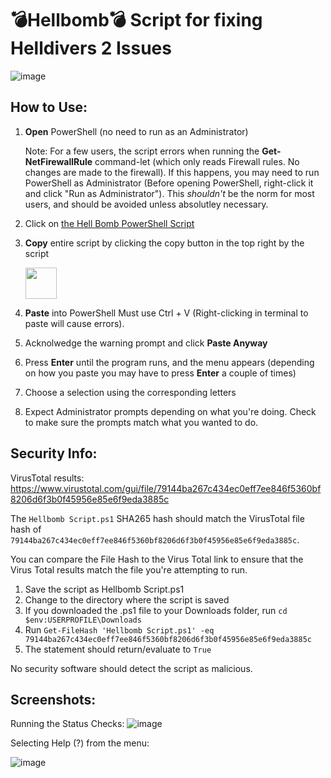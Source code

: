 # 💣Hellbomb💣 Script for fixing Helldivers 2 Issues

![image](https://github.com/helldivers2fixes/HellbombScript/assets/166264070/cc30472b-83ab-4b2f-90b9-2f1ec2170e50)



## How to Use:

 1. **Open** PowerShell (no need to run as an Administrator)

    Note: For a few users, the script errors when running the **Get-NetFirewallRule** command-let (which only reads Firewall rules. No changes are made to the firewall). If this happens, you may need to run PowerShell as Administrator (Before opening PowerShell, right-click it and click "Run as Administrator"). This _shouldn't_ be the norm for most users, and should be avoided unless absolutley necessary.
 3. Click on [the Hell Bomb PowerShell Script](https://github.com/helldivers2fixes/HellbombScript/blob/main/Hellbomb%20Script.ps1)
 4. **Copy** entire script by clicking the copy button in the top right by the script
    
       <img src = "https://github.com/helldivers2fixes/HellbombScript/assets/166264070/5a600b1c-64f6-4956-ba2f-f82c9a317f81" height=50>
       
 6. **Paste** into PowerShell Must use Ctrl + V (Right-clicking in terminal to paste will cause errors).
 7. Acknolwedge the warning prompt and click **Paste Anyway**
 8. Press **Enter** until the program runs, and the menu appears (depending on how you paste you may have to press **Enter** a couple of times)
 9. Choose a selection using the corresponding letters
 10. Expect Administrator prompts depending on what you're doing. Check to make sure the prompts match what you wanted to do.

## Security Info:

VirusTotal results: https://www.virustotal.com/gui/file/79144ba267c434ec0eff7ee846f5360bf8206d6f3b0f45956e85e6f9eda3885c

The ``Hellbomb Script.ps1`` SHA265 hash should match the VirusTotal file hash of ``79144ba267c434ec0eff7ee846f5360bf8206d6f3b0f45956e85e6f9eda3885c``.

You can compare the File Hash to the Virus Total link to ensure that the Virus Total results match the file you're attempting to run.

1. Save the script as Hellbomb Script.ps1
2. Change to the directory where the script is saved
3. If you downloaded the .ps1 file to your Downloads folder, run ``cd $env:USERPROFILE\Downloads``
4. Run ``Get-FileHash 'Hellbomb Script.ps1' -eq 79144ba267c434ec0eff7ee846f5360bf8206d6f3b0f45956e85e6f9eda3885c``
5. The statement should return/evaluate to ``True``

No security software should detect the script as malicious.
## Screenshots:

Running the Status Checks:
![image](https://github.com/helldivers2fixes/HellbombScript/assets/166264070/f35b87dc-0329-431f-bc30-1dd4b89f366c)

Selecting Help (?) from the menu:

![image](https://github.com/helldivers2fixes/HellbombScript/assets/166264070/fb9b7443-e688-4347-83c1-62c9c51b92b6)
